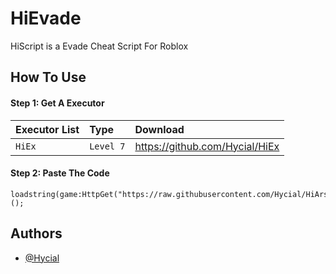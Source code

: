 
# HiEvade

HiScript is a Evade Cheat Script For Roblox


## How To Use

#### Step 1: Get A Executor

| Executor List | Type     | Download                |
| :-------- | :------- | :------------------------- |
| `HiEx` | `Level 7` | https://github.com/Hycial/HiEx|

#### Step 2: Paste The Code

```http
loadstring(game:HttpGet("https://raw.githubusercontent.com/Hycial/HiArsenal/master/evade.lua"))();
```

## Authors

- [@Hycial](https://www.github.com/Hycial)

